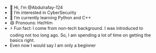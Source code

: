- 👋 Hi, I’m @Abdulrafay-124
- 👀 I’m interested in CyberSecurity
- 🌱 I’m currently learning Python and C++
- 😄 Pronouns: He/Him
- ⚡ Fun fact: I come from non-tech background. I was introduced to coding not too long ago. So, I am spending a lot of time on getting the basics right.
- Even now I would say I am only a beginner

<!---
Abdulrafay-124/Abdulrafay-124 is a ✨ special ✨ repository because its `README.md` (this file) appears on your GitHub profile.
You can click the Preview link to take a look at your changes.
--->
